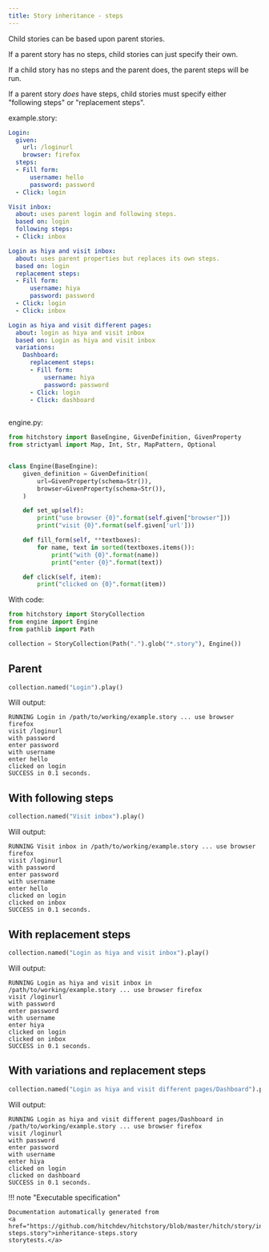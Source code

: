 ```yaml
---
title: Story inheritance - steps
---
```




Child stories can be based upon parent stories.

If a parent story has no steps, child stories can just specify their own.

If a child story has no steps and the parent does, the parent steps will be run.

If a parent story *does* have steps, child stories must specify either
"following steps" or "replacement steps".




example.story:

```yaml
Login:
  given:
    url: /loginurl
    browser: firefox
  steps:
  - Fill form:
      username: hello
      password: password
  - Click: login

Visit inbox:
  about: uses parent login and following steps.
  based on: login
  following steps:
  - Click: inbox

Login as hiya and visit inbox:
  about: uses parent properties but replaces its own steps.
  based on: login
  replacement steps:
  - Fill form:
      username: hiya
      password: password
  - Click: login
  - Click: inbox

Login as hiya and visit different pages:
  about: login as hiya and visit inbox
  based on: Login as hiya and visit inbox
  variations:
    Dashboard:
      replacement steps:
      - Fill form:
          username: hiya
          password: password
      - Click: login
      - Click: dashboard
  
```
engine.py:

```python
from hitchstory import BaseEngine, GivenDefinition, GivenProperty
from strictyaml import Map, Int, Str, MapPattern, Optional


class Engine(BaseEngine):
    given_definition = GivenDefinition(
        url=GivenProperty(schema=Str()),
        browser=GivenProperty(schema=Str()),
    )

    def set_up(self):
        print("use browser {0}".format(self.given["browser"]))
        print("visit {0}".format(self.given['url']))

    def fill_form(self, **textboxes):
        for name, text in sorted(textboxes.items()):
            print("with {0}".format(name))
            print("enter {0}".format(text))

    def click(self, item):
        print("clicked on {0}".format(item))
```

With code:

```python
from hitchstory import StoryCollection
from engine import Engine
from pathlib import Path

collection = StoryCollection(Path(".").glob("*.story"), Engine())

```




## Parent







```python
collection.named("Login").play()
```

Will output:
```
RUNNING Login in /path/to/working/example.story ... use browser firefox
visit /loginurl
with password
enter password
with username
enter hello
clicked on login
SUCCESS in 0.1 seconds.
```





## With following steps







```python
collection.named("Visit inbox").play()
```

Will output:
```
RUNNING Visit inbox in /path/to/working/example.story ... use browser firefox
visit /loginurl
with password
enter password
with username
enter hello
clicked on login
clicked on inbox
SUCCESS in 0.1 seconds.
```





## With replacement steps







```python
collection.named("Login as hiya and visit inbox").play()
```

Will output:
```
RUNNING Login as hiya and visit inbox in /path/to/working/example.story ... use browser firefox
visit /loginurl
with password
enter password
with username
enter hiya
clicked on login
clicked on inbox
SUCCESS in 0.1 seconds.
```





## With variations and replacement steps







```python
collection.named("Login as hiya and visit different pages/Dashboard").play()
```

Will output:
```
RUNNING Login as hiya and visit different pages/Dashboard in /path/to/working/example.story ... use browser firefox
visit /loginurl
with password
enter password
with username
enter hiya
clicked on login
clicked on dashboard
SUCCESS in 0.1 seconds.
```










!!! note "Executable specification"

    Documentation automatically generated from 
    <a href="https://github.com/hitchdev/hitchstory/blob/master/hitch/story/inheritance-steps.story">inheritance-steps.story
    storytests.</a>


